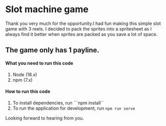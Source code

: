 # Slot machine game
Thank you very much for the opportunity.I had fun making this simple slot game with 3 reels.
I decided to pack the sprites into a spritesheet as I always find it better when sprites are packed as you save a lot of space.

The game only has 1 payline.
---

#### What you need to run this code
1. Node (16.x)
2. npm (7.x)

#### How to run this code
1. To install dependencies, run ```npm install``
2. To run the application for development, run ```npm run serve```


Looking forward to hearing from you.